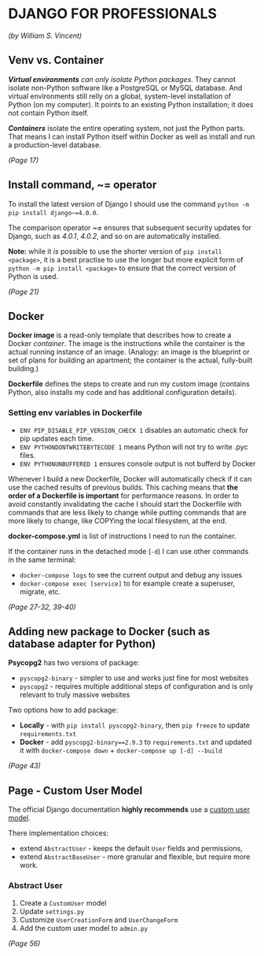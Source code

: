 # DJANGO FOR PROFESSIONALS
*(by William S. Vincent)*

## Venv vs. Container
***Virtual environments*** *can only isolate Python packages*. They cannot isolate non-Python software like a PostgreSQL or MySQL database. And virtual environments still relly on a global, system-level installation of Python (on my computer). It points to an existing Python installation; it does not contain Python itself.

***Containers*** isolate the entire operating system, not just the Python parts. That means I can install Python itself within Docker as well as install and run a production-level database.

*(Page 17)*

## Install command, ~= operator
To install the latest version of Django I should use the command `python -m pip install django~=4.0.0`.

The comparison operator ***~=*** ensures that subsequent security updates for Django, such as *4.0.1*, *4.0.2*, and so on are automatically installed.

**Note:** while it *is* possible to use the shorter version of `pip install <package>`, it is a best practise to use the longer but more explicit form of `python -m pip install <package>` to ensure that the correct version of Python is used.

*(Page 21)*

## Docker
**Docker image** is a read-only template that describes how to create a Docker *container*. The image is the instructions while the container is the actual running instance of an image. (Analogy: an image is the blueprint or set of plans for building an apartment; the container is the actual, fully-built building.)

**Dockerfile** defines the steps to create and run my custom image (contains Python, also installs my code and has additional configuration details).

### Setting env variables in Dockerfile
- `ENV PIP_DISABLE_PIP_VERSION_CHECK 1` disables an automatic check for pip updates each time.
- `ENV PYTHONDONTWRITEBYTECODE 1` means Python will not try to write .pyc files.
- `ENV PYTHONUNBUFFERED 1` ensures console output is not bufferd by Docker

Whenever I build a new Dockerfile, Docker will automatically check if it can use the cached results of previous builds. This caching means that **the order of a Dockerfile is important** for performance reasons. In order to avoid constantly invalidating the cache I should start the Dockerfile with commands that are less likely to change while putting commands that are more likely to change, like COPYing the local filesystem, at the end.

**docker-compose.yml** is list of instructions I need to run the container.

If the container runs in the detached mode (`-d`) I can use other commands in the same terminal:
- `docker-compose logs` to see the current output and debug any issues
- `docker-compose exec [service]` to for example create a superuser, migrate, etc.

*(Page 27-32, 39-40)*

## Adding new package to Docker (such as database adapter for Python)
**Psycopg2** has two versions of package:
- `pyscopg2-binary` - simpler to use and works just fine for most websites
- `pyscopg2` - requires multiple additional steps of configuration and is only relevant to truly massive websites

Two options how to add package:
- **Locally** - with `pip install pyscopg2-binary`, then `pip freeze` to update `requirements.txt`
- **Docker** - add `pyscopg2-binary==2.9.3` to `requirements.txt` and updated it with `docker-compose down` + `docker-compose up [-d] --build`

*(Page 43)*

## Page - Custom User Model
The official Django documentation **highly recommends** use a [custom user model](https://docs.djangoproject.com/en/4.2/topics/auth/customizing/#using-a-custom-user-model-when-starting-a-project).

There implementation choices:
- extend `AbstractUser` - keeps the default `User` fields and permissions,
- extend `AbstractBaseUser` - more granular and flexible, but require more work.

### Abstract User
1. Create a `CustomUser` model
2. Update `settings.py`
3. Customize `UserCreationForm` and `UserChangeForm`
4. Add the custom user model to `admin.py`

*(Page 56)*
